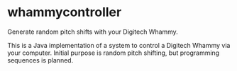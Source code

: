 # whammycontroller
Generate random pitch shifts with your Digitech Whammy.

This is a Java implementation of a system to control a Digitech Whammy via your computer. Initial purpose is random pitch shifting, but programming sequences is planned.
